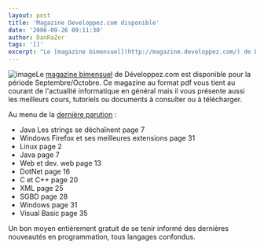 ```yaml
---
layout: post
title: 'Magazine Developpez.com disponible'
date: '2006-09-26 09:11:30'
author: DanRaZor
tags: '[]'
excerpt: "Le [magazine bimensuel](http://magazine.developpez.com/) de Développez.com est disponible pour la période Septembre/Octobre.     \nCe magazine au format pdf vous tient au courant de l'actualité informatique en général mais il vous présente aussi les meilleurs cours, tutoriels ou documents à consulter ou à télécharger.  \n  \nAu menu de la      …"
---
```


![image]({http://www.developpez.com/template/logo.gif})Le [magazine bimensuel](http://magazine.developpez.com/) de Développez.com est disponible pour la période Septembre/Octobre.
Ce magazine au format pdf vous tient au courant de l'actualité informatique en général mais il vous présente aussi les meilleurs cours, tutoriels ou documents à consulter ou à télécharger.

Au menu de la [dernière parution](ftp://ftp-developpez.com/magazine/DevMag200609.pdf) :

* Java Les strings se déchaînent page 7
* Windows Firefox et ses meilleures extensions page 31
* Linux page 2
* Java page 7
* Web et dev. web page 13
* DotNet page 16
* C et C++ page 20
* XML page 25
* SGBD page 28
* Windows page 31
* Visual Basic page 35

Un bon moyen entièrement gratuit de se tenir informé des dernières nouveautés en programmation, tous langages confondus.

